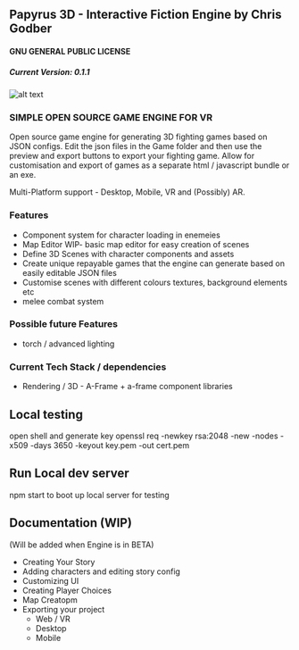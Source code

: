 ## Papyrus 3D - Interactive Fiction Engine by Chris Godber
#### GNU GENERAL PUBLIC LICENSE
##### Current Version: 0.1.1
![alt text](https://raw.githubusercontent.com/drnoir/Papyrus3D-IF-Engine/main/papytus3D.jpg)

### SIMPLE OPEN SOURCE GAME ENGINE FOR VR 
Open source game engine for generating 3D fighting games based on JSON configs.
Edit the json files in the Game folder and then use the preview and export buttons to export your fighting game.
Allow for customisation and export of games as a separate html / javascript bundle or an exe.

Multi-Platform support - Desktop, Mobile, VR and (Possibly) AR.

### Features
* Component system for character loading in enemeies 
* Map Editor WIP- basic map editor for easy creation of scenes
* Define 3D Scenes with character components and assets
* Create unique repayable games that the engine can generate based on easily editable JSON files
* Customise scenes with different colours textures, background elements etc
* melee combat system

### Possible future Features
* torch / advanced lighting 

### Current Tech Stack / dependencies
* Rendering / 3D - A-Frame + a-frame component libraries 

## Local testing
open shell and generate key 
openssl req -newkey rsa:2048 -new -nodes -x509 -days 3650 -keyout key.pem -out cert.pem

## Run Local dev server
npm start
to boot up local server for testing 

## Documentation (WIP) 
(Will be added when Engine is in BETA)
* Creating Your Story
* Adding characters and editing story config
* Customizing UI 
* Creating Player Choices
* Map Creatopm
* Exporting your project 
  - Web / VR
  - Desktop
  - Mobile